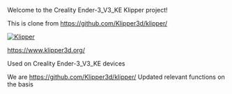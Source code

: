 Welcome to the Creality Ender-3_V3_KE Klipper project!

This is clone from https://github.com/Klipper3d/klipper/

[![Klipper](docs/img/klipper-logo-small.png)](https://www.klipper3d.org/)

https://www.klipper3d.org/

Used on Creality Ender-3_V3_KE devices

We are https://github.com/Klipper3d/klipper/ Updated relevant functions on the basis
